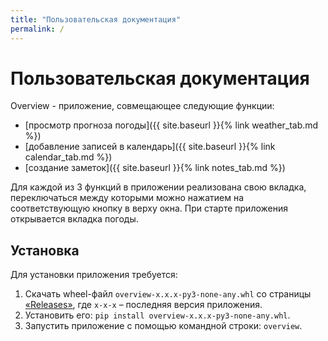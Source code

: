 ```yaml
---
title: "Пользовательская документация"
permalink: /
---
```


# Пользовательская документация

Overview - приложение, совмещающее следующие функции:

* [просмотр прогноза погоды]({{ site.baseurl }}{% link weather_tab.md %})
* [добавление записей в календарь]({{ site.baseurl }}{% link calendar_tab.md %})
* [создание заметок]({{ site.baseurl }}{% link notes_tab.md %})

Для каждой из 3 функций в приложении реализована свою вкладка, переключаться между которыми можно нажатием на соответствующую кнопку в верху окна. При старте приложения открывается вкладка погоды.

## Установка

Для установки приложения требуется:
1. Скачать wheel-файл `overview-x.x.x-py3-none-any.whl` со страницы [«Releases»](https://github.com/paper-lark/python-overview-project/releases), где `x-x-x` – последняя версия приложения. 
2. Установить его: `pip install overview-x.x.x-py3-none-any.whl`.
3. Запустить приложение с помощью командной строки: `overview`.
